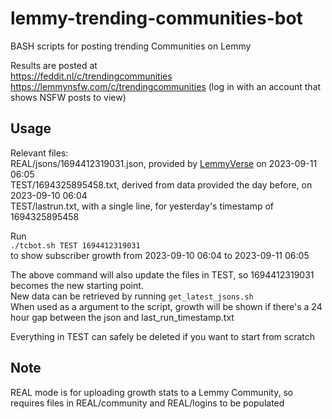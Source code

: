 # lemmy-trending-communities-bot
BASH scripts for posting trending Communities on Lemmy

Results are posted at  
https://feddit.nl/c/trendingcommunities  
https://lemmynsfw.com/c/trendingcommunities (log in with an account that shows NSFW posts to view)  

## Usage  
Relevant files:  
REAL/jsons/1694412319031.json, provided by [LemmyVerse](https://lemmyverse.net) on 2023-09-11 06:05  
TEST/1694325895458.txt, derived from data provided the day before, on 2023-09-10 06:04  
TEST/lastrun.txt, with a single line, for yesterday's timestamp of 1694325895458  

Run  
`./tcbot.sh TEST 1694412319031`  
to show subscriber growth from 2023-09-10 06:04 to 2023-09-11 06:05  

The above command will also update the files in TEST, so 1694412319031 becomes the new starting point.  
New data can be retrieved by running `get_latest_jsons.sh`  
When used as a argument to the script, growth will be shown if there's a 24 hour gap between the json and last_run_timestamp.txt  

Everything in TEST can safely be deleted if you want to start from scratch  

## Note

REAL mode is for uploading growth stats to a Lemmy Community, so requires files in REAL/community and REAL/logins
to be populated
